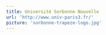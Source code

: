 ```yaml
---
title: Université Sorbonne Nouvelle
url: 'http://www.univ-paris3.fr/'
picture: 'sorbonne-trapeze-logo.jpg'
---
```

